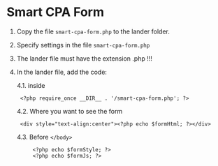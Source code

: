 # Smart CPA Form

1. Copy the file `smart-cpa-form.php` to the lander folder.
2. Specify settings in the file `smart-cpa-form.php`
3. The lander file must have the extension .php !!!
4. In the lander file, add the code:
    
    4.1. inside <head>
        
        <?php require_once __DIR__ . '/smart-cpa-form.php'; ?>
        
    4.2. Where you want to see the form
    
        <div style="text-align:center"><?php echo $formHtml; ?></div>
        
    4.3. Before `</body>`
        
            <?php echo $formStyle; ?>
            <?php echo $formJs; ?>
